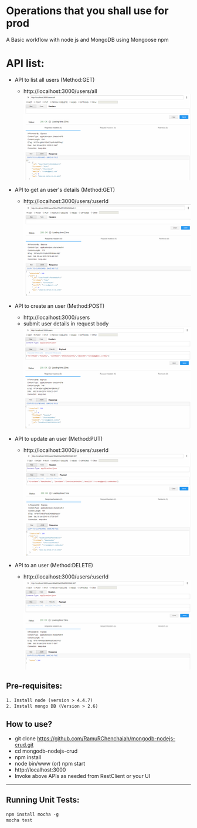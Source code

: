 # Operations that you shall use for prod 
A Basic workflow with node js and MongoDB using Mongoose npm

# API list: 
- API to list all users (Method:GET)
	- http://localhost:3000/users/all
![alt text](https://github.com/RamuRChenchaiah/mongodb-nodejs-crud/blob/master/userguide/get-all-users.PNG "Get All Users")
	
- API to get an user's details  (Method:GET)
	- http://localhost:3000/users/:userId
![alt text](https://github.com/RamuRChenchaiah/mongodb-nodejs-crud/blob/master/userguide/get-specific-user-detail.PNG "Get specific user detail")


- API to create an user (Method:POST)
	- http://localhost:3000/users
	- submit user details in request body
![alt text](https://github.com/RamuRChenchaiah/mongodb-nodejs-crud/blob/master/userguide/create-user.PNG "Create an user")

- API to update an user (Method:PUT)
	- http://localhost:3000/users/:userId
![alt text](https://github.com/RamuRChenchaiah/mongodb-nodejs-crud/blob/master/userguide/Update-user.PNG "Update an user detail")

- API to an user (Method:DELETE)
	- http://localhost:3000/users/:userId
![alt text](https://github.com/RamuRChenchaiah/mongodb-nodejs-crud/blob/master/userguide/delete-user.PNG  "Delete an user")

## Pre-requisites:
```
1. Install node (version > 4.4.7)
2. Install mongo DB (Version > 2.6)
```


## How to use?
- git clone https://github.com/RamuRChenchaiah/mongodb-nodejs-crud.git
- cd mongodb-nodejs-crud
- npm install
- node bin/www   (or)  npm start
- http://localhost:3000
- Invoke above APIs as needed from RestClient or your UI

---

## Running Unit Tests:
```
npm install mocha -g
mocha test
``` 